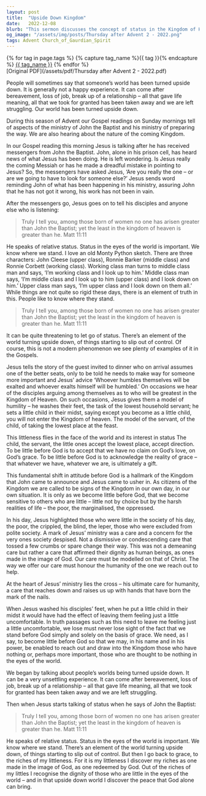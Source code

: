```yaml
---
layout: post
title:  "Upside Down Kingdom"
date:   2022-12-08
blurb: "This sermon discusses the concept of status in the Kingdom of Heaven, using the example of John the Baptist. It emphasizes the importance of humility and servitude, and the need to be 'little' before God. It also highlights the call to care for the marginalized and oppressed, following the example of Jesus' ministry."
og_image: "/assets/img/posts/Thursday after Advent 2 - 2022.png"
tags: Advent Church_of_Gaurdian_Spirit
---    
```

<div class="tag-pills">
  {% for tag in page.tags %}
    {% capture tag_name %}{{ tag }}{% endcapture %}
    <a href="{{ site.baseurl }}/tag/{{ tag_name }}" class="tag-pill">{{ tag_name }}</a>
  {% endfor %}
</div>
[Original PDF](/assets/pdf/Thursday after Advent 2 - 2022.pdf)

People will sometimes say that someone’s world has been turned upside down. It is generally not a happy experience. It can come after bereavement, loss of job, break up of a relationship – all that gave life meaning, all that we took for granted has been taken away and we are left struggling. Our world has been turned upside down.

During this season of Advent our Gospel readings on Sunday mornings tell of aspects of the ministry of John the Baptist and his ministry of preparing the way. We are also hearing about the nature of the coming Kingdom.

In our Gospel reading this morning Jesus is talking after he has received messengers from John the Baptist. John, alone in his prison cell, has heard news of what Jesus has been doing. He is left wondering. Is Jesus really the coming Messiah or has he made a dreadful mistake in pointing to Jesus? So, the messengers have asked Jesus, ‘Are you really the one – or are we going to have to look for someone else?’ Jesus sends word reminding John of what has been happening in his ministry, assuring John that he has not got it wrong, his work has not been in vain.

After the messengers go, Jesus goes on to tell his disciples and anyone else who is listening:

> Truly I tell you, among those born of women no one has arisen greater than John the Baptist; yet the least in the kingdom of heaven is greater than he. Matt 11:11

He speaks of relative status. Status in the eyes of the world is important. We know where we stand. I love an old Monty Python sketch. There are three characters: John Cleese (upper class), Ronnie Barker (middle class) and Ronnie Corbett (working class). Working class man turns to middle class man and says, ‘I’m working class and I look up to him.’ Middle class man says, ‘I’m middle class and I look up to him (upper class) and I look down on him.’ Upper class man says, ‘I’m upper class and I look down on them all.’ While things are not quite so rigid these days, there is an element of truth in this. People like to know where they stand.

> Truly I tell you, among those born of women no one has arisen greater than John the Baptist; yet the least in the kingdom of heaven is greater than he. Matt 11:11

It can be quite threatening to let go of status. There’s an element of the world turning upside down, of things starting to slip out of control. Of course, this is not a modern phenomenon we see plenty of examples of it in the Gospels.

Jesus tells the story of the guest invited to dinner who on arrival assumes one of the better seats, only to be told he needs to make way for someone more important and Jesus’ advice ‘Whoever humbles themselves will be exalted and whoever exalts himself will be humbled.’ On occasions we hear of the disciples arguing among themselves as to who will be greatest in the Kingdom of Heaven. On such occasions, Jesus gives them a model of humility – he washes their feet, the task of the lowest household servant; he sets a little child in their midst, saying except you become as a little child, you will not enter the Kingdom of heaven. The model of the servant, of the child, of taking the lowest place at the feast.

This littleness flies in the face of the world and its interest in status The child, the servant, the little ones accept the lowest place, accept direction. To be little before God is to accept that we have no claim on God’s love, on God’s grace. To be little before God is to acknowledge the reality of grace – that whatever we have, whatever we are, is ultimately a gift.

This fundamental shift in attitude before God is a hallmark of the Kingdom that John came to announce and Jesus came to usher in. As citizens of the Kingdom we are called to be signs of the Kingdom in our own day, in our own situation. It is only as we become little before God, that we become sensitive to others who are little – little not by choice but by the harsh realities of life – the poor, the marginalised, the oppressed.

In his day, Jesus highlighted those who were little in the society of his day, the poor, the crippled, the blind, the leper, those who were excluded from polite society. A mark of Jesus’ ministry was a care and a concern for the very ones society despised. Not a dismissive or condescending care that tossed a few crumbs or spare change their way. This was not a demeaning care but rather a care that affirmed their dignity as human beings, as ones made in the image of God. Our care must be modelled on that of Christ. The way we offer our care must honour the humanity of the one we reach out to help.

At the heart of Jesus’ ministry lies the cross – his ultimate care for humanity, a care that reaches down and raises us up with hands that have born the mark of the nails.

When Jesus washed his disciples’ feet, when he put a little child in their midst it would have had the effect of leaving them feeling just a little uncomfortable. In truth passages such as this need to leave me feeling just a little uncomfortable, we lose must never lose sight of the fact that we stand before God simply and solely on the basis of grace. We need, as I say, to become little before God so that we may, in his name and in his power, be enabled to reach out and draw into the Kingdom those who have nothing or, perhaps more important, those who are thought to be nothing in the eyes of the world.

We began by talking about people’s worlds being turned upside down. It can be a very unsettling experience. It can come after bereavement, loss of job, break up of a relationship – all that gave life meaning, all that we took for granted has been taken away and we are left struggling.

Then when Jesus starts talking of status when he says of John the Baptist:

> Truly I tell you, among those born of women no one has arisen greater than John the Baptist; yet the least in the kingdom of heaven is greater than he. Matt 11:11

He speaks of relative status. Status in the eyes of the world is important. We know where we stand. There’s an element of the world turning upside down, of things starting to slip out of control. But then I go back to grace, to the riches of my littleness. For it is my littleness I discover my riches as one made in the image of God, as one redeemed by God. Out of the riches of my littles I recognise the dignity of those who are little in the eyes of the world – and in that upside down world I discover the peace that God alone can bring.
